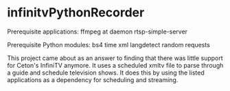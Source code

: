 # infinitvPythonRecorder

Prerequisite applications:
ffmpeg
at daemon
rtsp-simple-server

Prerequisite Python modules:
bs4
time
xml
langdetect
random
requests

This project came about as an answer to finding that there was little support for Ceton's InfiniTV anymore.  It uses a scheduled xmltv file to parse through a guide and schedule television shows.  It does this by using the listed applications as a dependency for scheduling and streaming.
